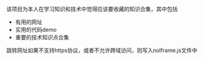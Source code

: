 该项目为本人在学习知识和技术中觉得应该要收藏的知识合集，其中包括
+ 有用的网址
+ 实用的代码demo
+ 重要的技术知识点合集

跳转网址如果不支持https协议，或者不允许跨域访问，则写入noIframe.js文件中